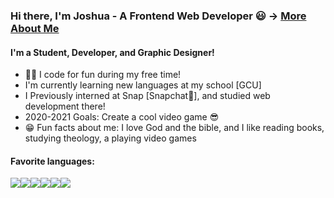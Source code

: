 ### Hi there, I'm Joshua - A Frontend Web Developer 😃 -> [More About Me](https://jwill1551.github.io/My-Portfolio/)

#### I'm a Student, Developer, and Graphic Designer!

- 🐱‍👤 I code for fun during my free time!
- I'm currently learning new languages at my school [GCU]
- I Previously interned at Snap [Snapchat🤳], and studied web development there!
- 2020-2021 Goals: Create a cool video game 😎
- 😁 Fun facts about me: I love God and the bible, and I like reading books, studying theology, a playing video games

#### Favorite languages:
<img src="https://img.icons8.com/color/40/000000/c-sharp-logo.png"/><img src="https://img.icons8.com/color/40/000000/javascript.png"/><img src="https://img.icons8.com/color/40/000000/css3.png"/><img src="https://img.icons8.com/color/40/000000/html-5.png"/><img src="https://img.icons8.com/color/40/000000/vue-js.png"/><img src="https://img.icons8.com/color/40/000000/c-plus-plus-logo.png"/>
